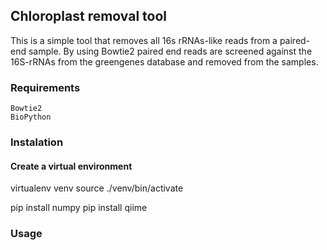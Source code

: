 ## Chloroplast removal tool

This is a simple tool that removes all 16s rRNAs-like reads from a paired-end sample. By using Bowtie2 paired end reads are screened against the 16S-rRNAs from the greengenes database and removed from the samples. 

### Requirements

    Bowtie2
    BioPython

### Instalation

#### Create a virtual environment
virtualenv venv
source ./venv/bin/activate

pip install numpy
pip install qiime

### Usage



